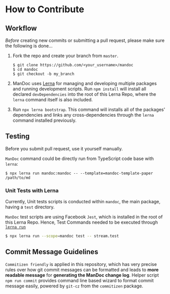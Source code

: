 # How to Contribute

## Workflow

_Before_ creating new commits or submitting a pull request, please make sure the
following is done...

1. Fork the repo and create your branch from `master`.

    ```sh-session
    $ git clone https://github.com/<your_username>/mandoc
    $ cd mandoc
    $ git checkout -b my_branch
    ```

1. ManDoc uses [Lerna](https://lernajs.io/) for managing and developing multiple
   packages and running development scripts. Run `npm install` will install all
   declared `devDependencies` into the root of this Lerna Repo, where the
   `lerna` command itself is also included.

1. Run `npx lerna bootstrap`. This command will installs all of the packages'
   dependencies and links any cross-dependencies through the `lerna` command
   installed previously.

## Testing

Before you submit pull request, use it yourself manually.

`ManDoc` command could be directly run from TypeScript code base with `lerna`:

```sh-session
$ npx lerna run mandoc:mandoc -- --template=mandoc-template-paper /path/to/md
```

### Unit Tests with Lerna

Currently, Unit tests scripts is conducted within `mandoc`, the main package,
having a `test` directory.

`ManDoc` test scripts are using Facebook `Jest`, which is installed in the root
of this Lerna Repo. Hence, Test Commands needed to be executed through
[`lerna run`](https://github.com/lerna/lerna/tree/master/commands/run#lernarun)

```sh
$ npx lerna run --scope=mandoc test -- stream.test
```

## Commit Message Guidelines

`Commitizen friendly` is applied in this repository, which has very precise
rules over how git commit messages can be formatted and leads to
**more readable message** for **generating the ManDoc change log**. Helper script
`npm run commit` provides command line based wizard to format commit message
easily, powered by `git-cz` from the `commitizen` package.
